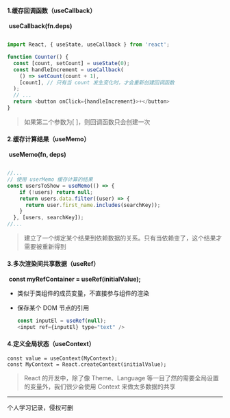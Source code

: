 #### 1.缓存回调函数（useCallback）

​	**useCallback(fn.deps)**

```js

import React, { useState, useCallback } from 'react';

function Counter() {
  const [count, setCount] = useState(0);
  const handleIncrement = useCallback(
    () => setCount(count + 1),
    [count], // 只有当 count 发生变化时，才会重新创建回调函数
  );
  // ...
  return <button onClick={handleIncrement}>+</button>
}

```

> 如果第二个参数为[ ]，则回调函数只会创建一次

#### 2.缓存计算结果（useMemo）

​	**useMemo(fn, deps)**

```js

//...
// 使用 userMemo 缓存计算的结果
const usersToShow = useMemo(() => {
    if (!users) return null;
    return users.data.filter((user) => {
      return user.first_name.includes(searchKey));
    }
  }, [users, searchKey]);
//...
```

> 建立了一个绑定某个结果到依赖数据的关系。只有当依赖变了，这个结果才需要被重新得到

#### 3.多次渲染间共享数据（useRef）

​	**const myRefContainer = useRef(initialValue);**

- 类似于类组件的成员变量，不直接参与组件的渲染

- 保存某个 DOM 节点的引用    

  ```js
  const inputEl = useRef(null);
  <input ref={inputEl} type="text" />
  ```

#### 4.定义全局状态（useContext）

```
const value = useContext(MyContext);
const MyContext = React.createContext(initialValue);
```

>  React 的开发中，除了像 Theme、Language 等一目了然的需要全局设置的变量外，我们很少会使用 Context 来做太多数据的共享

------

个人学习记录，侵权可删

